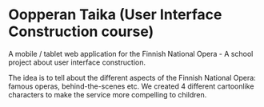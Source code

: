 # Oopperan Taika (User Interface Construction course)

A mobile / tablet web application for the Finnish National Opera - A school project about user interface construction.

The idea is to tell about the different aspects of the Finnish National Opera: famous operas, behind-the-scenes etc. We created 4 different cartoonlike characters to make the service more compelling to children.
